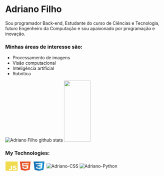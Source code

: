 # Adriano Filho

<p>Sou programador Back-end, Estudante do curso de Ciências e Tecnologia, futuro Engenheiro da Computação e sou apaixonado por programação e inovação.</p>

### Minhas áreas de interesse são:
<ul>
  <li>Processamento de imagens</li>
  <li>Visão computacional</li>
  <li>Inteligência artificial</li>
  <li>Robótica</li>
</ul>
 

<div align="left">  
  <img width="49%" height="195px" src="https://github-readme-stats.vercel.app/api?username=Adriano-Filh0&show_icons=true&count_private=true&hide_border=true&title_color=672fa8&icon_color=672fa8&text_color=c9d1d9&bg_color=0d1117" alt="Adriano Filho github stats" /> 
  <img width="41%" height="195px" src="https://github-readme-stats.vercel.app/api/top-langs/?username=Adriano-Filh0&layout=compact&hide_border=true&title_color=672fa8&text_color=c9d1d9&bg_color=0d1117" />
</div>

<h3>My Technologies:</h3>
<div style="display: inline_block">
  <img align="center" alt="Adriano-Js" height="30" width="40" src="https://raw.githubusercontent.com/devicons/devicon/master/icons/javascript/javascript-plain.svg">
  <img align="center" alt="Adriano-HTML" height="30" width="40" src="https://raw.githubusercontent.com/devicons/devicon/master/icons/html5/html5-original.svg">
  <img align="center" alt="Adriano-CSS" height="30" width="40" src="https://raw.githubusercontent.com/devicons/devicon/master/icons/css3/css3-original.svg">
  <img align="center" alt="Adriano-CSS" height="30" width="40" src="https://cdn.jsdelivr.net/gh/devicons/devicon/icons/cplusplus/cplusplus-plain.svg">
  <img align="center" alt="Adriano-Python" height="30" width="40" src="https://cdn.jsdelivr.net/gh/devicons/devicon/icons/python/python-original.svg">
</div>
